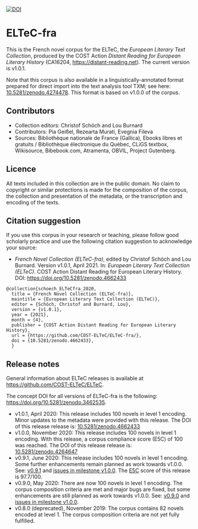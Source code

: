 [![DOI](https://zenodo.org/badge/DOI/10.5281/zenodo.3462535.svg)](https://doi.org/10.5281/zenodo.3462535)

# ELTeC-fra

This is the French novel corpus for the ELTeC, the *European Literary Text Collection*, produced by the COST Action *Distant Reading for European Literary History* (CA16204, https://distant-reading.net). The current version is v1.0.1. 

Note that this corpus is also available in a linguistically-annotated format prepared for direct import into the text analysis tool TXM; see here: [10.5281/zenodo.4274478](https://doi.org/10.5281/zenodo.4274478). This format is based on v1.0.0 of the corpus.  

## Contributors

* Collection editors: Christof Schöch and Lou Burnard
* Contributors: Pia Geißel, Rezearta Murati, Evegnia Fileva
* Sources: Bibliothèque nationale de France (Gallica), Ebooks libres et gratuits / Bibliothèque électronique du Québec, CLiGS textbox, Wikisource, Bibebook.com, Atramenta, OBVIL, Project Gutenberg.

## Licence

All texts included in this collection are in the public domain. No claim to copyright or similar protections is made for the composition of the corpus, the collection and presentation of the metadata, or the transcription and encoding of the texts. 

## Citation suggestion

If you use this corpus in your research or teaching, please follow good scholarly practice and use the following citation suggestion to acknowledge your source:

* *French Novel Collection (ELTeC-fra)*, edited by Christof Schöch and Lou Burnard. Version v1.0.1, April 2021. In: *European Literary Text Collection (ELTeC)*. COST Action Distant Reading for European Literary History. DOI: https://doi.org/10.5281/zenodo.4662433

```
@collection{schoech_ELTeCfra_2020,
  title = {French Novel Collection (ELTeC-fra)},
  maintitle = {European Literary Text Collection (ELTeC)},
  editor = {Schöch, Christof and Burnard, Lou},
  version = {v1.0.1},
  year = {2021},
  month = {4},
  publisher = {COST Action Distant Reading for European Literary History},
  url = {https://github.com/COST-ELTeC/ELTeC-fra/},
  doi = {10.5281/zenodo.4662433},
  }
```

## Release notes

General information about ELTeC releases is available at https://github.com/COST-ELTeC/ELTeC. 

The concept DOI for all versions of ELTeC-fra is the following: https://doi.org/10.5281/zenodo.3462535. 

* v1.0.1, April 2020: This release includes 100 novels in level 1 encoding. Minor updates to the metadata were provided with this release. The DOI of this release release is: [10.5281/zenodo.4662433](https://doi.org/10.5281/zenodo.4662433)
* v1.0.0, November 2020: This release includes 100 novels in level 1 encoding. With this release, a corpus compliance score (E5C) of 100 was reached. The DOI of this release release is: [10.5281/zenodo.4264647](https://doi.org/10.5281/zenodo.4264647)
* v0.9.1, June 2020: This release includes 100 novels in level 1 encoding. Some further enhancements remain planned as work towards v1.0.0. See: [v0.9.1](https://github.com/COST-ELTeC/ELTeC-fra/releases/tag/v0.9.1) and [issues in milestone v1.0.0](https://github.com/COST-ELTeC/ELTeC-fra/issues?q=is%3Aopen+is%3Aissue+milestone%3Av1.0.0). The [E5C](https://github.com/distantreading/WG1/wiki/E5C-discussion-paper) score of this release is 97.7/100.  
* v0.9.0, May 2020: There are now 100 novels in level 1 encoding. The corpus composition criteria are met and major bugs are fixed, but some enhancements are still planned as work towards v1.0.0. See: [v0.9.0](https://github.com/COST-ELTeC/ELTeC-fra/releases/tag/v0.9.0) and [issues in milestone v1.0.0](https://github.com/COST-ELTeC/ELTeC-fra/issues?q=is%3Aopen+is%3Aissue+milestone%3Av1.0.0). 
* v0.8.0 (deprecated), November 2019: The corpus contains 82 novels encoded at level 1. The corpus composition criteria are not yet fully fulfilled. 


